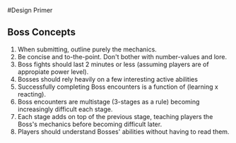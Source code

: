 #Design Primer

## Boss Concepts
1. When submitting, outline purely the mechanics.
2. Be concise and to-the-point. Don't bother with number-values and lore.
3. Boss fights should last 2 minutes or less (assuming players are of appropiate power level).
4. Bosses should rely heavily on a few interesting active abilities
5. Successfully completing Boss encounters is a function of (learning x reacting).
6. Boss encounters are multistage (3-stages as a rule) becoming increasingly difficult each stage.
7. Each stage adds on top of the previous stage, teaching players the Boss's mechanics before becoming difficult later.
8. Players should understand Bosses' abilities without having to read them.